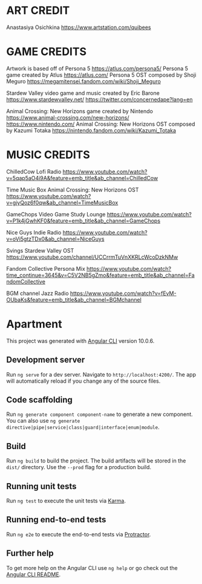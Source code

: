# ART CREDIT
Anastasiya Osichkina
https://www.artstation.com/quibees

# GAME CREDITS
Artwork is based off of Persona 5
https://atlus.com/persona5/
Persona 5 game created by Atlus
https://atlus.com/
Persona 5 OST composed by Shoji Meguro
https://megamitensei.fandom.com/wiki/Shoji_Meguro

Stardew Valley video game and music created by Eric Barone
https://www.stardewvalley.net/
https://twitter.com/concernedape?lang=en

Animal Crossing: New Horizons game created by Nintendo
https://www.animal-crossing.com/new-horizons/
https://www.nintendo.com/
Animal Crossing: New Horizons OST composed by Kazumi Totaka
https://nintendo.fandom.com/wiki/Kazumi_Totaka

# MUSIC CREDITS
ChilledCow Lofi Radio
https://www.youtube.com/watch?v=5qap5aO4i9A&feature=emb_title&ab_channel=ChilledCow

Time Music Box Animal Crossing: New Horizons OST
https://www.youtube.com/watch?v=gjyQoz6f0qw&ab_channel=TimeMusicBox

GameChops Video Game Study Lounge
https://www.youtube.com/watch?v=P1k4jGwhKF0&feature=emb_title&ab_channel=GameChops

Nice Guys Indie Radio
https://www.youtube.com/watch?v=oVi5gtzTDx0&ab_channel=NiceGuys

Svings Stardew Valley OST
https://www.youtube.com/channel/UCCrrmTuVnXKRLcWcoDzkNMw

Fandom Collective Persona Mix
https://www.youtube.com/watch?time_continue=3645&v=C5V2NB5gZmo&feature=emb_title&ab_channel=FandomCollective

BGM channel Jazz Radio
https://www.youtube.com/watch?v=fEvM-OUbaKs&feature=emb_title&ab_channel=BGMchannel

# Apartment

This project was generated with [Angular CLI](https://github.com/angular/angular-cli) version 10.0.6.

## Development server

Run `ng serve` for a dev server. Navigate to `http://localhost:4200/`. The app will automatically reload if you change any of the source files.

## Code scaffolding

Run `ng generate component component-name` to generate a new component. You can also use `ng generate directive|pipe|service|class|guard|interface|enum|module`.

## Build

Run `ng build` to build the project. The build artifacts will be stored in the `dist/` directory. Use the `--prod` flag for a production build.

## Running unit tests

Run `ng test` to execute the unit tests via [Karma](https://karma-runner.github.io).

## Running end-to-end tests

Run `ng e2e` to execute the end-to-end tests via [Protractor](http://www.protractortest.org/).

## Further help

To get more help on the Angular CLI use `ng help` or go check out the [Angular CLI README](https://github.com/angular/angular-cli/blob/master/README.md).
